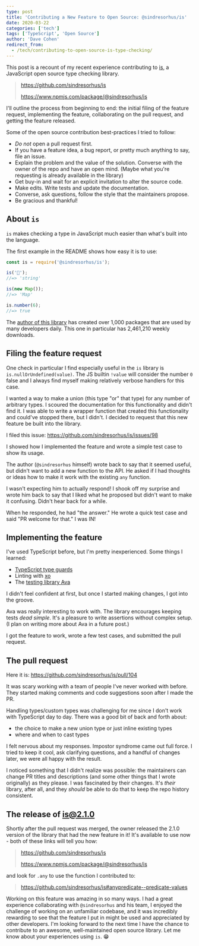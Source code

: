 ```yaml
---
type: post
title: 'Contributing a New Feature to Open Source: @sindresorhus/is'
date: 2020-03-22
categories: ['tech']
tags: ['TypeScript', 'Open Source']
author: 'Dave Cohen'
redirect_from:
  - /tech/contributing-to-open-source-is-type-checking/
---
```


This post is a recount of my recent experience contributing to [is](https://github.com/sindresorhus/is), a JavaScript open source type checking library.

> https://github.com/sindresorhus/is
>
> https://www.npmjs.com/package/@sindresorhus/is

I'll outline the process from beginning to end: the initial filing of the feature request, implementing the feature, collaborating on the pull request, and getting the feature released.

Some of the open source contribution best-practices I tried to follow:

- _Do not_ open a pull request first.
- If you have a feature idea, a bug report, or pretty much anything to say, file an issue.
- Explain the problem and the value of the solution. Converse with the owner of the repo and have an open mind. (Maybe what you're requesting is already available in the library)
- Get buy-in and wait for an explicit invitation to alter the source code.
- Make edits. Write tests and update the documentation.
- Converse, ask questions, follow the style that the maintainers propose.
- Be gracious and thankful!

## About `is`

`is` makes checking a type in JavaScript much easier than what's built into the language.

The first example in the README shows how easy it is to use:

```js
const is = require('@sindresorhus/is');

is('🦄');
//=> 'string'

is(new Map());
//=> 'Map'

is.number(6);
//=> true
```

The [author of this library](https://www.npmjs.com/~sindresorhus) has created over 1,000 packages that are used by many developers daily. This one in particular has 2,461,210 weekly downloads.

## Filing the feature request

One check in particular I find especially useful in the `is` library is `is.nullOrUndefined(value)`. The JS builtin `!value` will consider the number `0` false and I always find myself making relatively verbose handlers for this case.

I wanted a way to make a union (this type "or" that type) for any number of arbitrary types. I scoured the documentation for this functionality and didn't find it. I was able to write a wrapper function that created this functionality and could've stopped there, but I didn't. I decided to request that this new feature be built into the library.

I filed this issue: <https://github.com/sindresorhus/is/issues/98>

I showed how I implemented the feature and wrote a simple test case to show its usage.

The author (`@sindresorhus` himself) wrote back to say that it seemed useful, but didn't want to add a new function to the API. He asked if I had thoughts or ideas how to make it work with the existing `any` function.

I wasn't expecting him to actually respond! I shook off my surprise and wrote him back to say that I liked what he proposed but didn't want to make it confusing. Didn't hear back for a while.

When he responded, he had "the answer." He wrote a quick test case and said "PR welcome for that." I was IN!

## Implementing the feature

I've used TypeScript before, but I'm pretty inexperienced. Some things I learned:

- [TypeScript type guards](https://www.typescriptlang.org/docs/handbook/advanced-types.html)
- Linting with [xo](https://github.com/xojs/xo)
- The [testing library Ava](https://github.com/avajs/ava)

I didn't feel confident at first, but once I started making changes, I got into the groove.

Ava was really interesting to work with. The library encourages keeping tests _dead simple_. It's a pleasure to write assertions without complex setup. (I plan on writing more about Ava in a future post.)

I got the feature to work, wrote a few test cases, and submitted the pull request.

## The pull request

Here it is: <https://github.com/sindresorhus/is/pull/104>

It was scary working with a team of people I've never worked with before. They started making comments and code suggestions soon after I made the PR.

Handling types/custom types was challenging for me since I don't work with TypeScript day to day. There was a good bit of back and forth about:

- the choice to make a new union type or just inline existing types
- where and when to cast types

I felt nervous about my responses. Impostor syndrome came out full force. I tried to keep it cool, ask clarifying questions, and a handful of changes later, we were all happy with the result.

I noticed something that I didn't realize was possible: the maintainers can change PR titles and descriptions (and some other things that I wrote originally) as they please. I was fascinated by their changes. It's _their_ library, after all, and they _should_ be able to do that to keep the repo history consistent.

## The release of is@2.1.0

Shortly after the pull request was merged, the owner released the 2.1.0 version of the library that had the new feature in it! It's available to use now - both of these links will tell you how:

> https://github.com/sindresorhus/is
>
> https://www.npmjs.com/package/@sindresorhus/is

and look for `.any` to use the function I contributed to:

> https://github.com/sindresorhus/is#anypredicate--predicate-values

Working on this feature was amazing in so many ways. I had a great experience collaborating with `@sindresorhus` and his team, I enjoyed the challenge of working on an unfamiliar codebase, and it was incredibly rewarding to see that the feature I put in might be used and appreciated by other developers. I'm looking forward to the next time I have the chance to contribute to an awesome, well-maintained open source library. Let me know about your experiences using `is`. 😁
